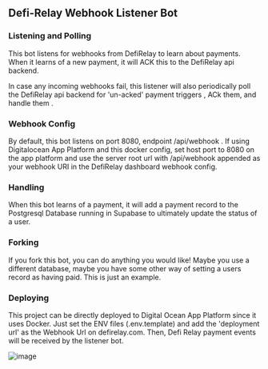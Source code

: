 ## Defi-Relay Webhook Listener Bot 



### Listening and Polling 

This bot listens for webhooks from DefiRelay to learn about payments.   When it learns of a new payment, it will ACK this to the DefiRelay api backend.   


In case any incoming webhooks fail, this listener will also periodically poll the DefiRelay api backend for 'un-acked' payment triggers , ACk them, and handle them .



###  Webhook Config 

By default, this bot listens on port 8080, endpoint  /api/webhook  .  If using Digitalocean App Platform and this docker config, set host port to 8080 on the app platform and use the server root url with  /api/webhook appended as your webhook URI in the  DefiRelay dashboard webhook config.



### Handling   

When this bot learns of a payment, it will add a payment record to the Postgresql Database running in Supabase to ultimately update the status of a user.  


### Forking 
If you fork this bot, you can do anything you would like!  Maybe you use a different database, maybe you have some other way of setting a users record as having paid.  This is just an example.     


### Deploying 
This project can be directly deployed to Digital Ocean App Platform since it uses Docker.  Just set the ENV files (.env.template) and add the 'deployment url' as the Webhook Url on defirelay.com.  Then, Defi Relay payment events will be received by the listener bot.  

![image](https://github.com/user-attachments/assets/ba6440d0-93cf-4c09-baa4-6c52e6d24852)



